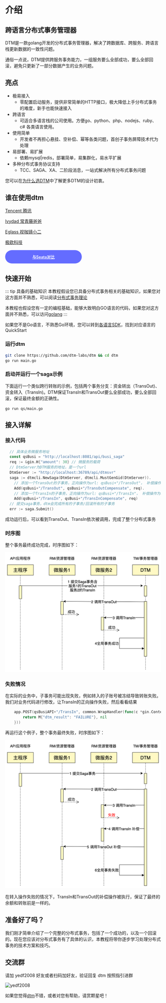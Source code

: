 # 介绍

## 跨语言分布式事务管理器

DTM是一款golang开发的分布式事务管理器，解决了跨数据库、跨服务、跨语言栈更新数据的一致性问题。

通俗一点说，DTM提供跨服务事务能力，一组服务要么全部成功，要么全部回滚，避免只更新了一部分数据产生的业务问题。

## 亮点
* 极易接入
  - 零配置启动服务，提供非常简单的HTTP接口，极大降低上手分布式事务的难度，新手也能快速接入
* 跨语言
  - 可适合多语言栈的公司使用。方便go、python、php、nodejs、ruby、c# 各类语言使用。
* 使用简单
  - 开发者不再担心悬挂、空补偿、幂等各类问题，首创子事务屏障技术代为处理
* 易部署、易扩展
  - 依赖mysql|redis，部署简单，易集群化，易水平扩展
* 多种分布式事务协议支持
  - TCC、SAGA、XA、二阶段消息，一站式解决所有分布式事务问题

您可以在[为什么选DTM](./why)中了解更多DTM的设计初衷。

## 谁在使用dtm

[Tencent 腾讯](https://www.tencent.com)

[Ivydad 常青藤爸爸](https://ivydad.com)

[Eglass 视咖镜小二](https://epeijing.cn)

[极欧科技](http://jiou.me)


<a style="
    background-color:#646cff;
    font-size: 0.9em;
    color: #fff;
    margin: 0.2em 0;
    width: 200px;
    text-align: center;
    padding: 12px 24px;
    display: inline-block;
    vertical-align: middle;
    border-radius: 2em;
    font-weight: 600;
" href="../other/opensource">与Seata对比</a>

## 快速开始

::: tip 具备的基础知识
本教程假设您已具备分布式事务相关的基础知识，如果您对这方面并不熟悉，可以阅读[分布式事务理论](../guide/theory)

本教程也假设您有一定的编程基础，能够大致明白GO语言的代码，如果您对这方面并不熟悉，可以访问[golang](https://golang.google.cn/)
:::

如果您不是Go语言，不熟悉Go环境，您可以转到[各语言SDK](../summary/code)，找到对应语言的QuickStart

### 运行dtm

``` bash
git clone https://github.com/dtm-labs/dtm && cd dtm
go run main.go
```

### 启动并运行一个saga示例
下面运行一个类似跨行转账的示例，包括两个事务分支：资金转出（TransOut)、资金转入（TransIn)。DTM保证TransIn和TransOut要么全部成功，要么全部回滚，保证最终金额的正确性。

`go run qs/main.go`

## 接入详解

### 接入代码
``` GO
  // 具体业务微服务地址
  const qsBusi = "http://localhost:8081/api/busi_saga"
  req := &gin.H{"amount": 30} // 微服务的载荷
  // DtmServer为DTM服务的地址，是一个url
  DtmServer := "http://localhost:36789/api/dtmsvr"
  saga := dtmcli.NewSaga(DtmServer, dtmcli.MustGenGid(DtmServer)).
    // 添加一个TransOut的子事务，正向操作为url: qsBusi+"/TransOut"， 补偿操作为url: qsBusi+"/TransOutCompensate"
    Add(qsBusi+"/TransOut", qsBusi+"/TransOutCompensate", req).
    // 添加一个TransIn的子事务，正向操作为url: qsBusi+"/TransIn"， 补偿操作为url: qsBusi+"/TransInCompensate"
    Add(qsBusi+"/TransIn", qsBusi+"/TransInCompensate", req)
  // 提交saga事务，dtm会完成所有的子事务/回滚所有的子事务
  err := saga.Submit()
```

成功运行后，可以看到TransOut、TransIn依次被调用，完成了整个分布式事务

### 时序图
整个事务最终成功完成，时序图如下：

![saga_normal](../imgs/saga_normal.jpg)

### 失败情况
在实际的业务中，子事务可能出现失败，例如转入的子账号被冻结导致转账失败。我们对业务代码进行修改，让TransIn的正向操作失败，然后看看结果

``` go
	app.POST(qsBusiAPI+"/TransIn", common.WrapHandler(func(c *gin.Context) (interface{}, error) {
		return M{"dtm_result": "FAILURE"}, nil
	}))
```

再运行这个例子，整个事务最终失败，时序图如下：

![saga_rollback](../imgs/saga_rollback.jpg)

在转入操作失败的情况下，TransIn和TransOut的补偿操作被执行，保证了最终的余额和转账前是一样的。

## 准备好了吗？

我们刚才简单介绍了一个完整的分布式事务，包括了一个成功的，以及一个回滚的。现在您应该对分布式事务有了具体的认识，本教程将带你逐步学习处理分布式事务的技术方案和技巧。

## 交流群

请加 yedf2008 好友或者扫码加好友，验证回复 dtm 按照指引进群

![yedf2008](https://service.ivydad.com/cover/dubbingb6b5e2c0-2d2a-cd59-f7c5-c6b90aceb6f1.jpeg)

如果您觉得[dtm](https://github.com/dtm-labs/dtm)不错，或者对您有帮助，请赏颗星吧！
